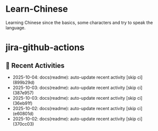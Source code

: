 # Learn-Chinese
Learning Chinese since the basics, some characters and try to speak the language.

# jira-github-actions
## 📌 Recent Activities
<!--START_SECTION:activity-->
- 2025-10-04: docs(readme): auto-update recent activity [skip ci] (899b29d)
- 2025-10-03: docs(readme): auto-update recent activity [skip ci] (387e957)
- 2025-10-03: docs(readme): auto-update recent activity [skip ci] (36eb91f)
- 2025-10-02: docs(readme): auto-update recent activity [skip ci] (e60801d)
- 2025-10-02: docs(readme): auto-update recent activity [skip ci] (370cc03)
<!--END_SECTION:activity-->
